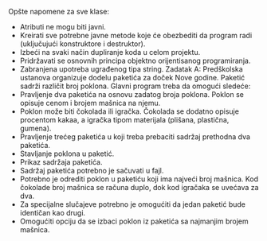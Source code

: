 Opšte napomene za sve klase:
- Atributi ne mogu biti javni.
- Kreirati sve potrebne javne metode koje će obezbediti da program radi (uključujući konstruktore i
destruktor).
- Izbeći na svaki način dupliranje koda u celom projektu.
- Pridržavati se osnovnih principa objektno orijentisanog programiranja.
- Zabranjena upotreba ugrađenog tipa string.
Zadatak A:
Predškolska ustanova organizuje dodelu paketića za doček Nove godine. Paketić sadrži različit broj poklona.
Glavni program treba da omogući sledeće:
- Pravljenje dva paketića na osnovu zadatog broja poklona. Poklon se opisuje cenom i brojem mašnica
na njemu.
- Poklon može biti čokolada ili igračka. Čokolada se dodatno opisuje procentom kakaa, a igračka tipom
materijala (plišana, plastična, gumena).
- Pravljenje trećeg paketića u koji treba prebaciti sadržaj prethodna dva paketića.
- Stavljanje poklona u paketić.
- Prikaz sadržaja paketića.
- Sadržaj paketića potrebno je sačuvati u fajl.
- Potrebno je odrediti poklon u paketiću koji ima najveći broj mašnica. Kod čokolade broj mašnica se
računa duplo, dok kod igračaka se uvećava za dva.
- Za specijalne slučajeve potrebno je omogućiti da jedan paketić bude identičan kao drugi.
- Omogućiti opciju da se izbaci poklon iz paketića sa najmanjim brojem mašnica.
